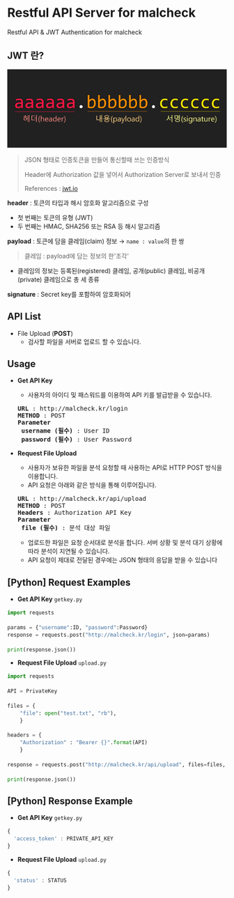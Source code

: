 # Restful API Server for malcheck

Restful API & JWT Authentication for malcheck

## JWT 란?
<p align=center>
  <img src="https://github.com/Xenia101/Restful-API-Server-for-malcheck/blob/master/img/jwt.png?raw=true">
</p>

> JSON 형태로 인증토큰을 만들어 통신할때 쓰는 인증방식
>
> Header에 Authorization 값을 넣어서 Authorization Server로 보내서 인증
>
> References : [jwt.io](https://jwt.io/introduction/)

**header** : 토큰의 타입과 해시 암호화 알고리즘으로 구성
- 첫 번째는 토큰의 유형 (JWT)
- 두 번째는 HMAC, SHA256 또는 RSA 등 해시 알고리즘 

**payload** : 토큰에 담을 클레임(claim) 정보 → `name : value`의 한 쌍
> 클레임 : payload에 담는 정보의 한'조각' 
- 클레임의 정보는 등록된(registered) 클레임, 공개(public) 클레임, 비공개(private) 클레임으로 총 세 종류

**signature** : Secret key를 포함하여 암호화되어 

## API List
- File Upload (**POST**)
  - 검사할 파일을 서버로 업로드 할 수 있습니다.
  
## Usage
- **Get API Key**
  - 사용자의 아이디 및 패스워드를 이용하여 API 키를 발급받을 수 있습니다.
  <pre>
  <strong>URL</strong> : http://malcheck.kr/login
  <strong>METHOD</strong> : POST
  <strong>Parameter</strong>
  <strong> username (필수)</strong> : User ID
  <strong> password (필수)</strong> : User Password
  </pre>

- **Request File Upload**
  - 사용자가 보유한 파일을 분석 요청할 때 사용하는 API로 HTTP POST 방식을 이용합니다.
  - API 요청은 아래와 같은 방식을 통해 이루어집니다.

  <pre>
  <strong>URL</strong> : http://malcheck.kr/api/upload
  <strong>METHOD</strong> : POST
  <strong>Headers</strong> : Authorization API Key
  <strong>Parameter</strong>
  <strong> file (필수)</strong> : 분석 대상 파일
  </pre>
  
  - 업로드한 파일은 요청 순서대로 분석을 합니다. 서버 상황 및 분석 대기 상황에 따라 분석이 지연될 수 있습니다.
  - API 요청이 제대로 전달된 경우에는 JSON 형태의 응답을 받을 수 있습니다
  
## [Python] Request Examples
- **Get API Key** `getkey.py`
```python
import requests

params = {"username":ID, "password":Password}
response = requests.post("http://malcheck.kr/login", json=params)

print(response.json())
```

- **Request File Upload** `upload.py`
```python
import requests

API = PrivateKey

files = {
    "file": open("test.txt", "rb"),
    }

headers = {
    "Authorization" : "Bearer {}".format(API)
    }

response = requests.post("http://malcheck.kr/api/upload", files=files, headers=headers)

print(response.json())
```

## [Python] Response Example
- **Get API Key** `getkey.py`
```javascript
{
  'access_token' : PRIVATE_API_KEY
}
```

- **Request File Upload** `upload.py`
```javascript
{
  'status' : STATUS
}
```
